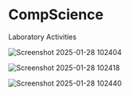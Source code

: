 # CompScience
Laboratory Activities

![Screenshot 2025-01-28 102404](https://github.com/user-attachments/assets/4316daf0-4fa7-4893-9d32-30afd4bee26a)

![Screenshot 2025-01-28 102418](https://github.com/user-attachments/assets/45dc8bcf-b1f7-44aa-9eea-c9c710910f85)

![Screenshot 2025-01-28 102440](https://github.com/user-attachments/assets/412e5e91-fb85-4117-ba76-fc5022c7cca1)
